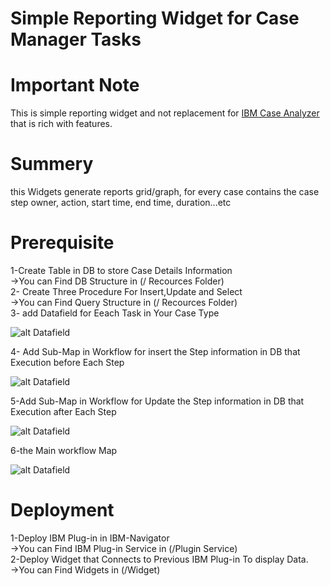 # Simple Reporting Widget for Case Manager Tasks

# Important Note

This is simple reporting widget and not replacement for [IBM Case Analyzer](#https://www.ibm.com/support/knowledgecenter/en/SSNW2F_5.2.1/com.ibm.p8.ce.admin.tasks.doc/bpfad043.htm) that is rich with features.

# Summery
this Widgets generate reports grid/graph, for every case contains the case step owner, action, start time, end time, duration...etc   

# Prerequisite

1-Create Table in DB to store Case Details Information   
 ->You can Find DB Structure in (/ Recources Folder)  
2- Create Three Procedure For Insert,Update and Select   
 ->You can Find Query Structure in (/ Recources Folder)  
3- add Datafield for Eeach Task in Your Case Type  

![alt Datafield](https://github.com/tabayonit/case-manager-reports/blob/master/images/dataField.PNG)

4- Add  Sub-Map in Workflow  for insert the Step information in DB that Execution before Each Step  

![alt Datafield](https://github.com/tabayonit/case-manager-reports/blob/master/images/insert%20sub%20map.PNG)

5-Add  Sub-Map in Workflow  for Update the Step information in DB that Execution after Each Step  

![alt Datafield](https://github.com/tabayonit/case-manager-reports/blob/master/images/Update%20Sub%20Map%20PNG.PNG)

6-the Main workflow Map  

![alt Datafield](https://github.com/tabayonit/case-manager-reports/blob/master/images/Main%20Workflow.PNG)

# Deployment
1-Deploy IBM Plug-in in IBM-Navigator   
->You can Find  IBM Plug-in Service in (/Plugin Service)  
2-Deploy Widget that Connects to Previous IBM Plug-in To display Data.  
->You can Find Widgets  in (/Widget)  
